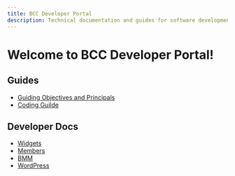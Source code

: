 ```yaml
---
title: BCC Developer Portal
description: Technical documentation and guides for software development in BCC
---
```



# Welcome to BCC Developer Portal!

## Guides
* [Guiding Objectives and Principals](guides/objective-and-principals.md) 
* [Coding Guilde](guides/coding-guide.md)

## Developer Docs
* [Widgets]()
* [Members]()
* [BMM]()
* [WordPress]()